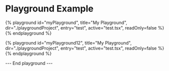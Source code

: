# Playground Example

{% playground id="myPlayground", title="My Playground", dir="./playgroundProject", entry="test", active="test.tsx", readOnly=false %}{% endplayground %}

{% playground id="myPlayground12", title="My Playground", dir="./playgroundProject", entry="test", active="test.tsx", readOnly=false %}{% endplayground %}

--- End playground ---